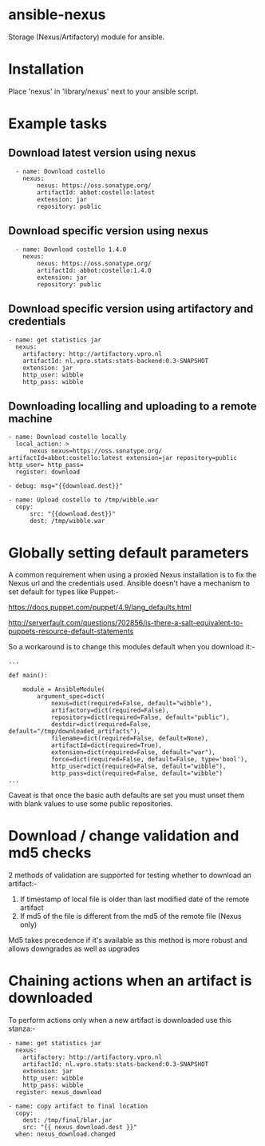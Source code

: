 ansible-nexus
=============

Storage (Nexus/Artifactory) module for ansible.

# Installation

Place 'nexus' in 'library/nexus' next to your ansible script.

# Example tasks

## Download latest version using nexus
```
  - name: Download costello
    nexus:
        nexus: https://oss.sonatype.org/
        artifactId: abbot:costello:latest
        extension: jar
        repository: public
```

## Download specific version using nexus
```
  - name: Download costello 1.4.0
    nexus:
        nexus: https://oss.sonatype.org/
        artifactId: abbot:costello:1.4.0
        extension: jar
        repository: public
```
## Download specific version using artifactory and credentials
```
- name: get statistics jar
  nexus:
    artifactory: http://artifactory.vpro.nl
    artifactId: nl.vpro.stats:stats-backend:0.3-SNAPSHOT
    extension: jar
    http_user: wibble
    http_pass: wibble

```
## Downloading localling and uploading to a remote machine

```
- name: Download costello locally
  local_action: >
      nexus nexus=https://oss.sonatype.org/ artifactId=abbot:costello:latest extension=jar repository=public http_user= http_pass=
  register: download

- debug: msg="{{download.dest}}"

- name: Upload costello to /tmp/wibble.war
  copy:
      src: "{{download.dest}}"
      dest: /tmp/wibble.war

```


# Globally setting default parameters

A common requirement when using a proxied Nexus installation is to fix the Nexus url and the credentials used. Ansible doesn't have a mechanism to set default for types like Puppet:-

https://docs.puppet.com/puppet/4.9/lang_defaults.html

http://serverfault.com/questions/702856/is-there-a-salt-equivalent-to-puppets-resource-default-statements

So a workaround is to change this modules default when you download it:-

```
...

def main():

    module = AnsibleModule(
        argument_spec=dict(
            nexus=dict(required=False, default="wibble"),
            artifactory=dict(required=False),
            repository=dict(required=False, default="public"),
            destdir=dict(required=False, default="/tmp/downloaded_artifacts"),
            filename=dict(required=False, default=None),
            artifactId=dict(required=True),
            extension=dict(required=False, default="war"),
            force=dict(required=False, default=False, type='bool'),
            http_user=dict(required=False, default="wibble"),
            http_pass=dict(required=False, default="wibble")
...
```

Caveat is that once the basic auth defaults are set you must unset them with blank values to use some public repositories.

# Download / change validation and md5 checks

2 methods of validation are supported for testing whether to download an artifact:-

1. If timestamp of local file is older than last modified date of the remote artifact
2. If md5 of the file is different from the md5 of the remote file (Nexus only)

Md5 takes precedence if it's available as this method is more robust and allows downgrades as well as upgrades

# Chaining actions when an artifact is downloaded

To perform actions only when a new artifact is downloaded use this stanza:-

```
- name: get statistics jar
  nexus:
    artifactory: http://artifactory.vpro.nl
    artifactId: nl.vpro.stats:stats-backend:0.3-SNAPSHOT
    extension: jar
    http_user: wibble
    http_pass: wibble
  register: nexus_download

- name: copy artifact to final location
  copy:
    dest: /tmp/final/blar.jar
    src: "{{ nexus_download.dest }}"
  when: nexus_download.changed
```
